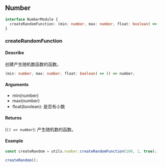 ## Number
```ts
interface NumberModule {
  createRandomFunction: (min: number, max: number, float: boolean) => () => number;
}
```

### createRandomFunction
#### Describe
创建产生随机数函数的函数。
```ts
(min: number, max: number, float: boolean) => () => number;
```

#### Arguments
  - min(number)
  - max(number)
  - float(boolean): 是否有小数

#### Returns
(```() => number```): 产生随机数的函数。

#### Example
```ts
const createRandom = utils.number.createRandomFunction(100, 1, true);

createRandom();
```
